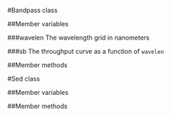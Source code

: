 #Bandpass class


##Member variables

###wavelen
The wavelength grid in nanometers

###sb
The throughput curve as a function of ```wavelen```

##Member methods


#Sed class

##Member variables

##Member methods

